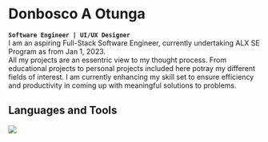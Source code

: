 # Donbosco A Otunga  
**`Software Engineer | UI/UX Designer`**    
I am an aspiring Full-Stack Software Engineer, currently undertaking ALX SE Program as from Jan 1, 2023.  
  All my projects are an essentric view to my thought process. From educational projects to personal projects included here potray my different fields of interest. I am currently enhancing my skill set to ensure efficiency and productivity in coming up with meaningful solutions to problems.
## Languages and Tools
<p align="left">
    <img src="https://skillicons.dev/icons?i=html,css,js,py,bash,c,ai,ps,xd,git,linux" />
</p>
<!--![Don's GitHub stats](https://github-readme-stats.vercel.app/api?username=dbao-don&show_icons=true&theme=merko)-->
<!--
**dbao-don/dbao-don** is a ✨ _special_ ✨ repository because its `README.md` (this file) appears on your GitHub profile.

Here are some ideas to get you started:

- 🔭 I’m currently working on ...
- 🌱 I’m currently learning ...
- 👯 I’m looking to collaborate on ...
- 🤔 I’m looking for help with ...
- 💬 Ask me about ...
- 📫 How to reach me: ...
- 😄 Pronouns: ...
- ⚡ Fun fact: ...
-->
